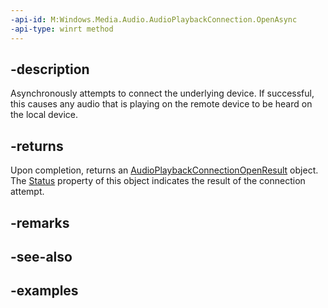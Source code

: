 ```yaml
---
-api-id: M:Windows.Media.Audio.AudioPlaybackConnection.OpenAsync
-api-type: winrt method
---
```


## -description

Asynchronously attempts to connect the underlying device. If successful, this causes any audio that is playing on the remote device to be heard on the local device. 

## -returns

Upon completion, returns an [AudioPlaybackConnectionOpenResult](audioplaybackconnectionopenresult.md) object. The [Status](audioplaybackconnectionopenresult_status.md) property of this object indicates the result of the connection attempt.

## -remarks

## -see-also

## -examples

